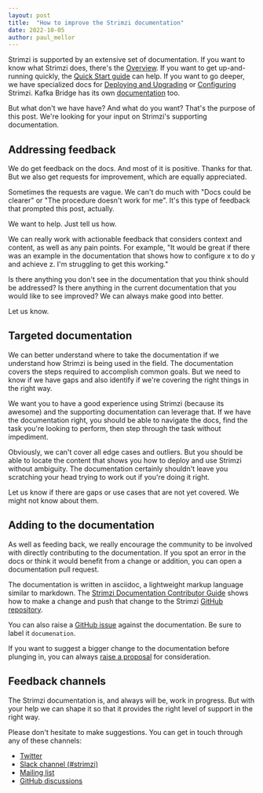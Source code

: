 ```yaml
---
layout: post
title:  "How to improve the Strimzi documentation"
date: 2022-10-05
author: paul_mellor
---
```


Strimzi is supported by an extensive set of documentation. 
If you want to know what Strimzi does, there's the [Overview](https://strimzi.io/docs/operators/latest/overview.html). 
If you want to get up-and-running quickly, the [Quick Start guide](https://strimzi.io/docs/operators/latest/quickstart.html) can help. If you want to go deeper, we have specialized docs for [Deploying and Upgrading](https://strimzi.io/docs/operators/latest/deploying.html) or [Configuring](https://strimzi.io/docs/operators/latest/configuring.html) Strimzi.
Kafka Bridge has its own [documentation](https://strimzi.io/docs/bridge/latest/) too. 

But what don't we have have? And what do you want?
That's the purpose of this post. 
We're looking for your input on Strimzi's supporting documentation. 

<!--more-->

## Addressing feedback

We do get feedback on the docs. And most of it is positive. Thanks for that. But we also get requests for improvement, which are equally appreciated. 

Sometimes the requests are vague. We can't do much with "Docs could be clearer" or "The procedure doesn't work for me". It's this type of feedback that prompted this post, actually.

We want to help. Just tell us how. 

We can really work with actionable feedback that considers context and content, as well as any pain points. For example, "It would be great if there was an example in the documentation that shows how to configure x to do y and achieve z. I'm struggling to get this working." 

Is there anything you don't see in the documentation that you think should be addressed? Is there anything in the current documentation that you would like to see improved? We can always make good into better. 

Let us know. 

## Targeted documentation

We can better understand where to take the documentation if we understand how Strimzi is being used in the field. The documentation covers the steps required to accomplish common goals. But we need to know if we have gaps and also identify if we're covering the right things in the right way.

We want you to have a good experience using Strimzi (because its awesome) and the supporting documentation can leverage that. If we have the documentation right, you should be able to navigate the docs, find the task you're looking to perform, then step through the task without impediment.  

Obviously, we can't cover all edge cases and outliers. But you should be able to locate the content that shows you how to deploy and use Strimzi without ambiguity. The documentation certainly shouldn't leave you scratching your head trying to work out if you're doing it right. 

Let us know if there are gaps or use cases that are not yet covered. 
We might not know about them.

## Adding to the documentation

As well as feeding back, we really encourage the community to be involved with directly contributing to the documentation. If you spot an error in the docs or think it would benefit from a change or addition, you can open a documentation pull request.

The documentation is written in asciidoc, a lightweight markup language similar to markdown.
The [Strimzi Documentation Contributor Guide](https://strimzi.io/contributing/guide/#style-guide) shows how to make a change and push that change to the Strimzi [GitHub repository](https://github.com/strimzi/strimzi-kafka-operator).

You can also raise a [GitHub issue](https://github.com/strimzi/strimzi-kafka-operator/issues) against the documentation. Be sure to label it `documenation`.

If you want to suggest a bigger change to the documentation before plunging in, you can always [raise a proposal](https://github.com/strimzi/proposals) for consideration.

## Feedback channels

The Strimzi documentation is, and always will be, work in progress.
But with your help we can shape it so that it provides the right level of support in the right way.

Please don't hesitate to make suggestions.
You can get in touch through any of these channels:

* [Twitter](https://twitter.com/strimziio)
* [Slack channel (#strimzi)](https://slack.cncf.io/)
* [Mailing list](https://lists.cncf.io/g/cncf-strimzi-users/topics)
* [GitHub discussions](https://github.com/strimzi/strimzi-kafka-operator/discussions)